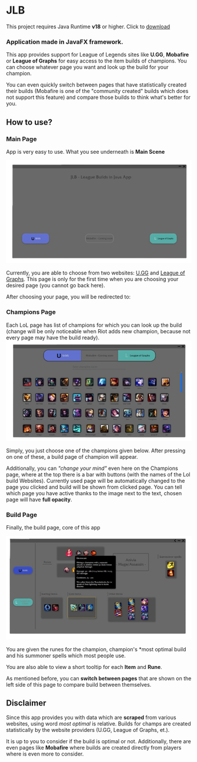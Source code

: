 # JLB
This project requires Java Runtime **v18** or higher. Click to [download](https://download.oracle.com/java/18/archive/jdk-18.0.2_windows-x64_bin.exe)
### Application made in JavaFX framework.

This app provides support for League of Legends sites like **U.GG**, **Mobafire** or **League of Graphs**
for easy access to the item builds of champions. You can choose whatever page you want and look up the build
for your champion. 

You can even quickly switch between pages that have statistically created their builds 
(Mobafire is one of the "community created" builds which does not support this feature) and compare those builds
to think what's better for you.

## How to use?
### Main Page
App is very easy to use. What you see underneath is **Main Scene**

![Failed to load image](docs/main-scene.png)

Currently, you are able to choose from two websites: [U.GG](https://u.gg/) and [League of Graphs](https://www.leagueofgraphs.com/). This page is only for the first time when you are
choosing your desired page (you cannot go back here).

After choosing your page, you will be redirected to:
### Champions Page
Each LoL page has list of champions for which you can look up the build (change will be only noticeable when Riot adds new champion, because not every page may have the build ready).
![Failed to load image](docs/champions-scene.png)

Simply, you just choose one of the champions given below. After pressing on one of these, a build page of champion will appear.

Additionally, you can *"change your mind"* even here on the Champions page, where at the top there is a bar with buttons (with the names of the Lol build Websites). 
Currently used page will be automatically changed to the page you clicked and build will be shown from clicked page. You can tell which page you have active thanks to the image
next to the text, chosen page will have **full opacity**.

### Build Page
Finally, the build page, core of this app

![Failed to load image](docs/build-scene.png)

You are given the runes for the champion, champion's *most optimal build and his summoner spells which most people use.

You are also able to view a short tooltip for each **Item** and **Rune**.

As mentioned before, you can **switch between pages** that are shown on the left side of this page to compare build between themselves.


## Disclaimer
Since this app provides you with data which are **scraped** from various websites, using word *most optimal* is relative.
Builds for champs are created statistically by the website providers (U.GG, League of Graphs, et.).

It is up to you to consider if the build is optimal or not. Additionally, there are even pages like **Mobafire** where builds are created
directly from players where is even more to consider.
